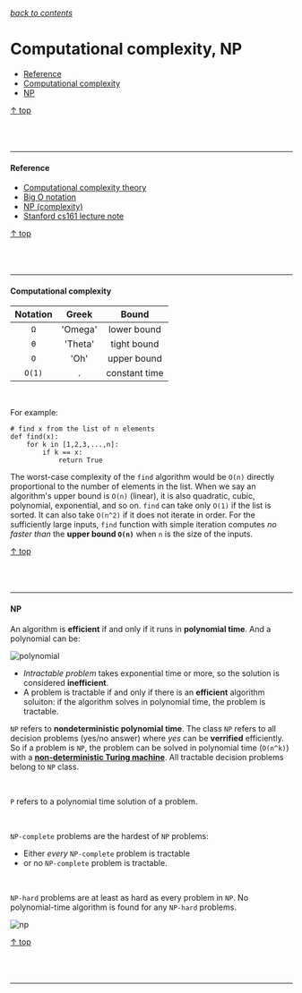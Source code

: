 [*back to contents*](https://github.com/gyuho/learn#contents)<br>

# Computational complexity, NP

- [Reference](#reference)
- [Computational complexity](#computational-complexity)
- [NP](#np)

[↑ top](#computational-complexity-np)
<br><br><br><br><hr>


#### Reference

- [Computational complexity theory](https://en.wikipedia.org/wiki/Computational_complexity_theory)
- [Big O notation](https://en.wikipedia.org/wiki/Big_O_notation)
- [NP (complexity)](https://en.wikipedia.org/wiki/NP_(complexity))
- [Stanford cs161 lecture note](http://web.stanford.edu/class/archive/cs/cs161/cs161.1138/lectures/19/Small19.pdf)

[↑ top](#computational-complexity-np)
<br><br><br><br><hr>


#### Computational complexity

| Notation  |  Greek  |     Bound     |
|:---------:|:-------:|:-------------:|
|    `Ω`    | 'Omega' |  lower bound  |
|    `Θ`    | 'Theta' |  tight bound  |
|    `O`    | 'Oh'    |  upper bound  |
|  `O(1)`   |    .    | constant time |

<br>

For example:

```
# find x from the list of n elements
def find(x):
	for k in [1,2,3,...,n]:
		if k == x:
			return True
```

The worst-case complexity of the `find` algorithm would be `O(n)`
directly proportional to the number of elements in the list.
When we say an algorithm's upper bound is `O(n)` (linear), 
it is also quadratic, cubic, polynomial, exponential, and so on.
`find` can take only `O(1)` if the list is sorted. It can also
take `O(n^2)` if it does not iterate in order. For the sufficiently
large inputs, `find` function with simple iteration computes *no faster
than* the **upper bound `O(n)`** when `n` is the size of the inputs.

[↑ top](#computational-complexity-np)
<br><br><br><br><hr>


#### NP

An algorithm is **efficient** if and only if it runs in **polynomial time**.
And a polynomial can be:

![polynomial](img/polynomial.png)

- *Intractable problem* takes exponential time or more, so the solution
  is considered **inefficient**.
- A problem is tractable if and only if there is an **efficient** algorithm
  soluiton: if the algorithm solves in polynomial time,
  the problem is tractable.

`NP` refers to **nondeterministic polynomial time**.
The class `NP` refers to all decision problems (yes/no answer)
where *yes* can be **verrified** efficiently.
So if a problem is `NP`, the problem can be solved in polynomial time (`O(n^k)`)
with a [**non-deterministic Turing machine**](https://en.wikipedia.org/wiki/Non-deterministic_Turing_machine).
All tractable decision problems belong to `NP` class.

<br>

`P` refers to a polynomial time solution of a problem.

<br>

`NP-complete` problems are the hardest of `NP` problems:
- Either *every* `NP-complete` problem is tractable
- or no `NP-complete` problem is tractable.

<br>

`NP-hard` problems are at least as hard as every problem in `NP`.
No polynomial-time algorithm is found for any `NP-hard` problems.

![np](img/np.png)

[↑ top](#computational-complexity-np)
<br><br><br><br><hr>
